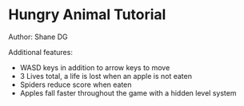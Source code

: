 # Hungry Animal Tutorial
Author: Shane DG

Additional features:
- WASD keys in addition to arrow keys to move
- 3 Lives total, a life is lost when an apple is not eaten
- Spiders reduce score when eaten
- Apples fall faster throughout the game with a hidden level system

